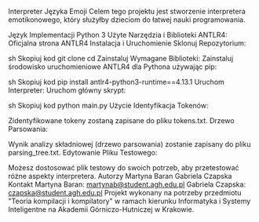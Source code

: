 Interpreter Języka Emoji
Celem tego projektu jest stworzenie interpretera emotikonowego, który służyłby dzieciom do łatwej nauki programowania.

Język Implementacji
Python 3
Użyte Narzędzia i Biblioteki
ANTLR4: Oficjalna strona ANTLR4
Instalacja i Uruchomienie
Sklonuj Repozytorium:

sh
Skopiuj kod
git clone <repository-url>
cd <repository-directory>
Zainstaluj Wymagane Biblioteki:
Zainstaluj środowisko uruchomieniowe ANTLR4 dla Pythona używając pip:

sh
Skopiuj kod
pip install antlr4-python3-runtime==4.13.1
Uruchom Interpreter:
Uruchom główny skrypt:

sh
Skopiuj kod
python main.py
Użycie
Identyfikacja Tokenów:

Zidentyfikowane tokeny zostaną zapisane do pliku tokens.txt.
Drzewo Parsowania:

Wynik analizy składniowej (drzewo parsowania) zostanie zapisany do pliku parsing_tree.txt.
Edytowanie Pliku Testowego:

Możesz dostosować plik testowy do swoich potrzeb, aby przetestować różne aspekty interpretera.
Autorzy
Martyna Baran
Gabriela Czapska
Kontakt
Martyna Baran: martynab@student.agh.edu.pl
Gabriela Czapska: czapska@student.agh.edu.pl
Projekt wykonany na potrzeby przedmiotu "Teoria kompilacji i kompilatory" w ramach kierunku Informatyka i Systemy Inteligentne na Akademii Górniczo-Hutniczej w Krakowie.
